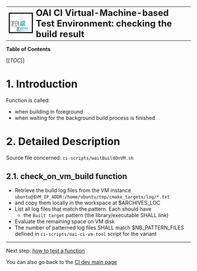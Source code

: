 <table style="border-collapse: collapse; border: none;">
  <tr style="border-collapse: collapse; border: none;">
    <td style="border-collapse: collapse; border: none;">
      <a href="http://www.openairinterface.org/">
         <img src="../../doc/images/oai_final_logo.png" alt="" border=3 height=50 width=150>
         </img>
      </a>
    </td>
    <td style="border-collapse: collapse; border: none; vertical-align: center;">
      <b><font size = "5">OAI CI Virtual-Machine-based Test Environment: checking the build result</font></b>
    </td>
  </tr>
</table>

**Table of Contents**

[[_TOC_]]

# 1. Introduction #

Function is called:

- when building in foreground
- when waiting for the background build process is finished

# 2. Detailed Description #

Source file concerned: `ci-scripts/waitBuildOnVM.sh`

## 2.1. check_on_vm_build function ##

*  Retrieve the build log files from the VM instance `ubuntu@$VM_IP_ADDR:/home/ubuntu/tmp/cmake_targets/log/*.txt`
*  and copy them locally in the workspace at $ARCHIVES_LOC
*  List all log files that match the pattern. Each should have
   *  the `Built target` pattern (the library/executable SHALL link)
*  Evaluate the remaining space on VM disk
*  The number of patterned log files SHALL match $NB_PATTERN_FILES defined in `ci-scripts/oai-ci-vm-tool` script for the variant

---

Next step: [how to test a function](./vm_based_simulator_test.md)

You can also go back to the [CI dev main page](./ci_dev_home.md)

